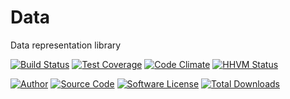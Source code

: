 # Data
Data representation library

[![Build Status](https://travis-ci.org/PHPixie/Slice.svg?branch=master)](https://travis-ci.org/PHPixie/Slice)
[![Test Coverage](https://codeclimate.com/github/PHPixie/Slice/badges/coverage.svg)](https://codeclimate.com/github/PHPixie/Slice)
[![Code Climate](https://codeclimate.com/github/PHPixie/Slice/badges/gpa.svg)](https://codeclimate.com/github/PHPixie/Slice)
[![HHVM Status](https://img.shields.io/hhvm/phpixie/slice.svg?style=flat-square)](http://hhvm.h4cc.de/package/phpixie/slice)

[![Author](http://img.shields.io/badge/author-@dracony-blue.svg?style=flat-square)](https://twitter.com/dracony)
[![Source Code](http://img.shields.io/badge/source-phpixie/slice-blue.svg?style=flat-square)](https://github.com/phpixie/slice)
[![Software License](https://img.shields.io/badge/license-BSD-brightgreen.svg?style=flat-square)](https://github.com/phpixie/slice/blob/master/LICENSE)
[![Total Downloads](https://img.shields.io/packagist/dt/phpixie/slice.svg?style=flat-square)](https://packagist.org/packages/phpixie/slice)
